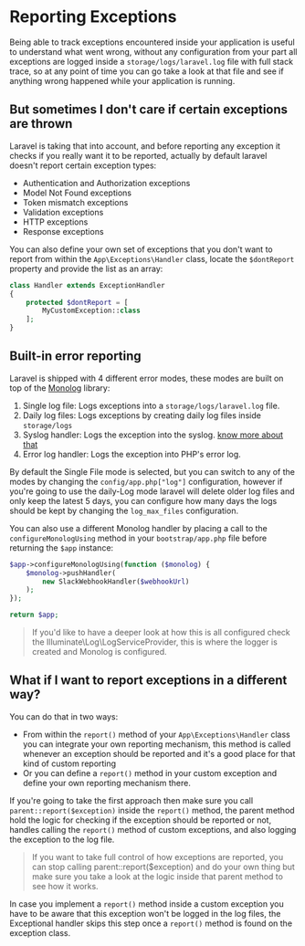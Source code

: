 # Reporting Exceptions

Being able to track exceptions encountered inside your application is useful to understand what went wrong, without any configuration from your part all exceptions are logged inside a `storage/logs/laravel.log` file with full stack trace, so at any point of time you can go take a look at that file and see if anything wrong happened while your application is running.

## But sometimes I don't care if certain exceptions are thrown

Laravel is taking that into account, and before reporting any exception it checks if you really want it to be reported, actually by default laravel doesn't report certain exception types:

* Authentication and Authorization exceptions
* Model Not Found exceptions
* Token mismatch exceptions
* Validation exceptions
* HTTP exceptions
* Response exceptions

You can also define your own set of exceptions that you don't want to report from within the `App\Exceptions\Handler` class, locate the `$dontReport` property and provide the list as an array:

```php
class Handler extends ExceptionHandler
{
    protected $dontReport = [
        MyCustomException::class
    ];
}
```

## Built-in error reporting

Laravel is shipped with 4 different error modes, these modes are built on top of the [Monolog](https://github.com/Seldaek/monolog) library:

1. Single log file: Logs exceptions into a `storage/logs/laravel.log` file.
2. Daily log files: Logs exceptions by creating daily log files inside `storage/logs`
3. Syslog handler: Logs the exception into the syslog. [know more about that](https://community.rapid7.com/community/insightops/blog/2017/05/23/what-is-syslog)
4. Error log handler: Logs the exception into PHP's error log.

By default the Single File mode is selected, but you can switch to any of the modes by changing the `config/app.php["log"]` configuration, however if you're going to use the daily-Log mode laravel will delete older log files and only keep the latest 5 days, you can configure how many days the logs should be kept by changing the `log_max_files` configuration.

You can also use a different Monolog handler by placing a call to the `configureMonologUsing` method in your `bootstrap/app.php` file before returning the `$app` instance:

```php
$app->configureMonologUsing(function ($monolog) {
    $monolog->pushHandler(
        new SlackWebhookHandler($webhookUrl)
    );
});

return $app;
```

>If you'd like to have a deeper look at how this is all configured check the Illuminate\Log\LogServiceProvider, this is where the logger is created and Monolog is configured.

## What if I want to report exceptions in a different way?

You can do that in two ways:

* From within the `report()` method of your `App\Exceptions\Handler` class you can integrate your own reporting mechanism, this method is called whenever an exception should be reported and it's a good place for that kind of custom reporting
* Or you can define a `report()` method in your custom exception and define your own reporting mechanism there.

If you're going to take the first approach then make sure you call `parent::report($exception)` inside the `report()` method, the parent method hold the logic for checking if the exception should be reported or not, handles calling the `report()` method of custom exceptions, and also logging the exception to the log file.

> If you want to take full control of how exceptions are reported, you can stop calling parent::report($exception) and do your own thing but make sure you take a look at the logic inside that parent method to see how it works.

In case you implement a `report()` method inside a custom exception you have to be aware that this exception won't be logged in the log files, the Exceptional handler skips this step once a `report()` method is found on the exception class.